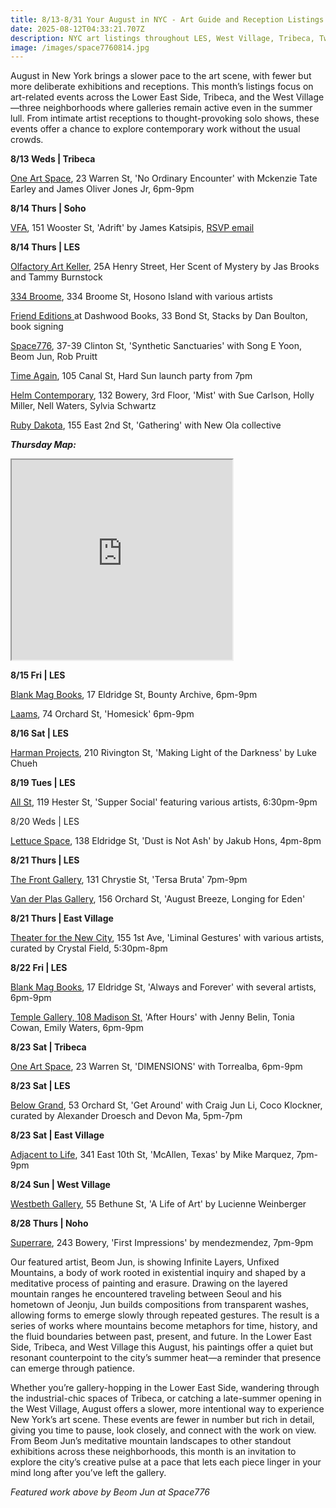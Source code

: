 ```yaml
---
title: 8/13-8/31 Your August in NYC - Art Guide and Reception Listings
date: 2025-08-12T04:33:21.707Z
description: NYC art listings throughout LES, West Village, Tribeca, Two Bridges
image: /images/space7760814.jpg
---
```

August in New York brings a slower pace to the art scene, with fewer but more deliberate exhibitions and receptions. This month’s listings focus on art-related events across the Lower East Side, Tribeca, and the West Village—three neighborhoods where galleries remain active even in the summer lull. From intimate artist receptions to thought-provoking solo shows, these events offer a chance to explore contemporary work without the usual crowds.

**8﻿/13 W﻿eds | Tribeca**

[One Art Space](https://oneartspace.com/no-ordinary-encounter-mckenzie-tate-earley-and-james-oliver-jones-jr-aug-13-aug-18-2025/), 23 Warren St, 'No Ordinary Encounter' with Mckenzie Tate Earley and James Oliver Jones Jr, 6pm-9pm

**8﻿/14 Thurs | Soho**

[V﻿FA](https://www.vfagallery.com/exhibitions), 151 Wooster St, 'Adrift' by James Katsipis, [RSVP email](courtney@cocodaniels.com)

**8﻿/14 Thurs | LES**

[Olfactory Art Keller](https://www.olfactoryartkeller.com/), 25A Henry Street, Her Scent of Mystery by Jas Brooks and Tammy Burnstock

[334 Broome](https://www.instagram.com/334broome), 334 Broome St, Hosono Island with various artists

[Friend Editions ](https://www.instagram.com/friendeditions)at Dashwood Books, 33 Bond St, Stacks by Dan Boulton, book signing

[Space776](https://www.space776.com/synthetic-sanctuaries), 37-39 Clinton St, 'Synthetic Sanctuaries' with Song E Yoon, Beom Jun, Rob Pruitt

[Time Again](https://www.instagram.com/timeagainbar), 105 Canal St, Hard Sun launch party from 7pm

[Helm Contemporary](https://www.helmcontemporary.com/), 132 Bowery, 3rd Floor, 'Mist' with Sue Carlson, Holly Miller, Nell Waters, Sylvia Schwartz

[Ruby Dakota](https://www.rubydakota.com/), 155 East 2nd St, 'Gathering' with New Ola collective

***T﻿hursday Map:***

<iframe src="https://www.google.com/maps/d/u/1/embed?mid=1DMn_KiD2ivN5itlNoffB8Jk6XF4Keh8&ehbc=2E312F" width="70%" height="320"></iframe>

**8﻿/15 Fri | LES**

[Blank Mag Books](https://www.instagram.com/blankmagbooks_nyc), 17 Eldridge St, Bounty Archive, 6pm-9pm

[L﻿aams](https:/www.instagram.cmo/laams.nyc), 74 Orchard St, 'Homesick' 6pm-9pm

**8﻿/16 Sat | LES**

[Harman Projects](https://www.harmanprojects.com/exhibitions/90-luke-chueh-making-light-of-the-darkness/), 210 Rivington St, 'Making Light of the Darkness' by Luke Chueh

**8﻿/19 Tues | LES**

[All St](https://allstnyc.com/), 119 Hester St, 'Supper Social' featuring various artists, 6:30pm-9pm

8﻿/20 Weds | LES

[Lettuce Space](https://www.instagram.com/lettucespacenyc), 138 Eldridge St, 'Dust is Not Ash' by Jakub Hons, 4pm-8pm

**8﻿/21 Thurs | LES**

[T﻿he Front Gallery](https://www.instagram.com/thefrontnyc), 131 Chrystie St, 'Tersa Bruta' 7pm-9pm

[Van der Plas Gallery](https://www.vanderplasgallery.com/), 156 Orchard St, 'August Breeze, Longing for Eden'

**8﻿/21 Thurs | East Village**

[T﻿heater for the New City](https://www.instagram.com/chanteclair_katie_kotler_art), 155 1st Ave, 'Liminal Gestures' with various artists, curated by Crystal Field, 5:30pm-8pm

**8﻿/22 Fri | LES**

[Blank Mag Books](https://www.instagram.com/blankmagbooks_nyc), 17 Eldridge St, 'Always and Forever' with several artists, 6pm-9pm

[Temple Gallery, 108 Madison St,](https://www.instagram.com/temple_gallery_nyc) 'After Hours' with Jenny Belin, Tonia Cowan, Emily Waters, 6pm-9pm

**8﻿/23 Sat | Tribeca**

[One Art Space](https://oneartspace.com/dimensions-by-torrealba-august-23-sep-2-2025/), 23 Warren St, 'DIMENSIONS' with Torrealba, 6pm-9pm

**8﻿/23 Sat | LES**

[Below Grand](https://www.belowgrandnyc.com/), 53 Orchard St, 'Get Around' with Craig Jun Li, Coco Klockner, curated by Alexander Droesch and Devon Ma, 5pm-7pm

**8﻿/23 Sat | East Village**

[Adjacent to Life](https://www.instagram.com/adjacenttolife), 341 East 10th St, 'McAllen, Texas' by Mike Marquez, 7pm-9pm

**8﻿/24 Sun | West Village**

[Westbeth Gallery](https://westbeth.org/event/lucienne-weinberger-a-life-of-art/), 55 Bethune St, 'A Life of Art' by Lucienne Weinberger

**8﻿/28 Thurs | Noho**

[Superrare](https://superrare.com/), 243 Bowery, 'First Impressions' by mendezmendez, 7pm-9pm

Our featured artist, Beom Jun, is showing Infinite Layers, Unfixed Mountains, a body of work rooted in existential inquiry and shaped by a meditative process of painting and erasure. Drawing on the layered mountain ranges he encountered traveling between Seoul and his hometown of Jeonju, Jun builds compositions from transparent washes, allowing forms to emerge slowly through repeated gestures. The result is a series of works where mountains become metaphors for time, history, and the fluid boundaries between past, present, and future. In the Lower East Side, Tribeca, and West Village this August, his paintings offer a quiet but resonant counterpoint to the city’s summer heat—a reminder that presence can emerge through patience.

Whether you’re gallery-hopping in the Lower East Side, wandering through the industrial-chic spaces of Tribeca, or catching a late-summer opening in the West Village, August offers a slower, more intentional way to experience New York’s art scene. These events are fewer in number but rich in detail, giving you time to pause, look closely, and connect with the work on view. From Beom Jun’s meditative mountain landscapes to other standout exhibitions across these neighborhoods, this month is an invitation to explore the city’s creative pulse at a pace that lets each piece linger in your mind long after you’ve left the gallery.

*F﻿eatured work above by Beom Jun​ at Space776*